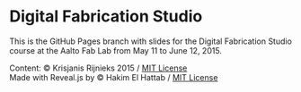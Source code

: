 # Digital Fabrication Studio
This is the GitHub Pages branch with slides for the Digital Fabrication Studio course at the Aalto Fab Lab from May 11 to June 12, 2015.

Content: &copy; Krisjanis Rijnieks 2015 / [MIT License](LICENSE_CONTENT)  
Made with Reveal.js by &copy; Hakim El Hattab / [MIT License](LICENSE_REVEALJS)